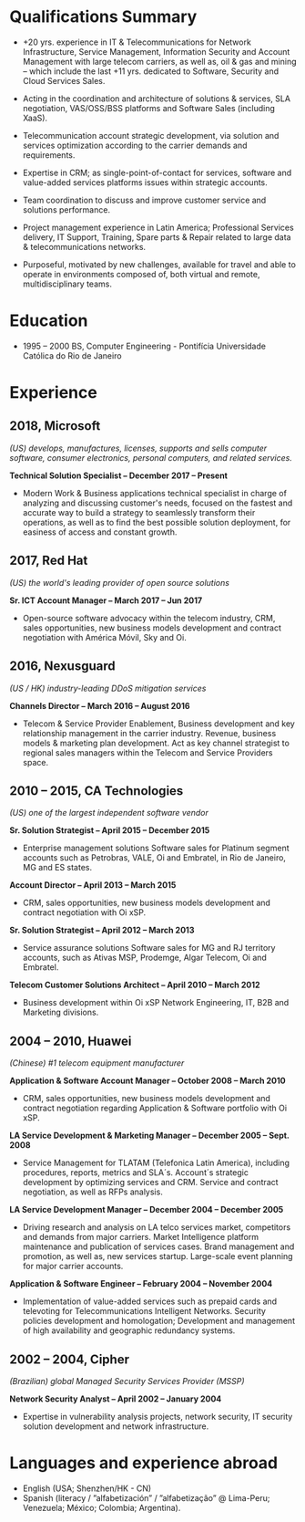 # Qualifications Summary

- +20 yrs. experience in IT & Telecommunications for Network Infrastructure, Service Management, Information Security and Account Management with large telecom carriers, as well as, oil & gas and mining – which include the last +11 yrs. dedicated to Software, Security and Cloud Services Sales.

- Acting in the coordination and architecture of solutions & services, SLA negotiation, VAS/OSS/BSS platforms and Software Sales (including XaaS).

- Telecommunication account strategic development, via solution and services optimization according to the carrier demands and requirements.

- Expertise in CRM; as single-point-of-contact for services, software and value-added services platforms issues within strategic accounts.

- Team coordination to discuss and improve customer service and solutions performance.

- Project management experience in Latin America; Professional Services delivery, IT Support, Training, Spare parts & Repair related to large data & telecommunications networks.

- Purposeful, motivated by new challenges, available for travel and able to operate in environments composed of, both virtual and remote, multidisciplinary teams.

# Education

- 1995 – 2000	BS, Computer Engineering - Pontifícia Universidade Católica do Rio de Janeiro

# Experience

## 2018, Microsoft
*(US) develops, manufactures, licenses, supports and sells computer software, consumer electronics, personal computers, and related services.*

**Technical Solution Specialist – December 2017 – Present**
- Modern Work & Business applications technical specialist in charge of analyzing and discussing customer's needs, focused on the fastest and accurate way to build a strategy to seamlessly transform their operations, as well as to find the best possible solution deployment, for easiness of access and constant growth.

## 2017, Red Hat
*(US) the world's leading provider of open source solutions*

**Sr. ICT Account Manager – March 2017 – Jun 2017**
- Open-source software advocacy within the telecom industry, CRM, sales opportunities, new business models development and contract negotiation with América Móvil, Sky and Oi.


## 2016, Nexusguard
*(US / HK) industry-leading DDoS mitigation services*

**Channels Director – March 2016 – August 2016**
- Telecom & Service Provider Enablement, Business development and key relationship management in the carrier industry. Revenue, business models & marketing plan development. Act as key channel strategist to regional sales managers within the Telecom and Service Providers space.

## 2010 – 2015, CA Technologies
*(US) one of the largest independent software vendor*

**Sr. Solution Strategist – April 2015 – December 2015**
- Enterprise management solutions Software sales for Platinum segment accounts such as Petrobras, VALE, Oi and Embratel, in Rio de Janeiro, MG and ES states.

**Account Director – April 2013 – March 2015**
- CRM, sales opportunities, new business models development and contract negotiation with Oi xSP.

**Sr. Solution Strategist – April 2012 – March 2013**
- Service assurance solutions Software sales for MG and RJ territory accounts, such as Ativas MSP, Prodemge, Algar Telecom, Oi and Embratel.

**Telecom Customer Solutions Architect – April 2010 – March 2012**
- Business development within Oi xSP Network Engineering, IT, B2B and Marketing divisions.

## 2004 – 2010, Huawei
*(Chinese) #1 telecom equipment manufacturer*

**Application & Software Account Manager – October 2008 – March 2010**
- CRM, sales opportunities, new business models development and contract negotiation regarding Application & Software portfolio with Oi xSP.

**LA Service Development & Marketing Manager – December 2005 – Sept. 2008**
- Service Management for TLATAM (Telefonica Latin America), including procedures, reports, metrics and SLA´s. Account´s strategic development by optimizing services and CRM. Service and contract negotiation, as well as RFPs analysis.

**LA Service Development Manager – December 2004 – December 2005**
- Driving research and analysis on LA telco services market, competitors and demands from major carriers. Market Intelligence platform maintenance and publication of services cases. Brand management and promotion, as well as, new services startup. Large-scale event planning for major carrier accounts.

**Application & Software Engineer – February 2004 – November 2004**
- Implementation of value-added services such as prepaid cards and televoting for Telecommunications Intelligent Networks. Security policies development and homologation; Development and management of high availability and geographic redundancy systems.

## 2002 – 2004, Cipher
*(Brazilian) global Managed Security Services Provider (MSSP)*

**Network Security Analyst – April 2002 – January 2004**
- Expertise in vulnerability analysis projects, network security, IT security solution development and network infrastructure.

# Languages and experience abroad

- English (USA; Shenzhen/HK - CN)
- Spanish (literacy / ”alfabetización” / ”alfabetização” @ Lima-Peru; Venezuela; México; Colombia; Argentina).
